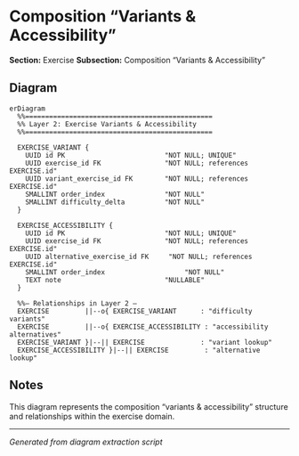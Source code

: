# Composition “Variants & Accessibility”

**Section:** Exercise
**Subsection:** Composition “Variants & Accessibility”

## Diagram

```mermaid
erDiagram
  %%===============================================
  %% Layer 2: Exercise Variants & Accessibility
  %%===============================================

  EXERCISE_VARIANT {
    UUID id PK                         "NOT NULL; UNIQUE"
    UUID exercise_id FK                "NOT NULL; references EXERCISE.id"
    UUID variant_exercise_id FK        "NOT NULL; references EXERCISE.id"
    SMALLINT order_index               "NOT NULL"
    SMALLINT difficulty_delta          "NOT NULL"
  }

  EXERCISE_ACCESSIBILITY {
    UUID id PK                         "NOT NULL; UNIQUE"
    UUID exercise_id FK                "NOT NULL; references EXERCISE.id"
    UUID alternative_exercise_id FK     "NOT NULL; references EXERCISE.id"
    SMALLINT order_index                    "NOT NULL"
    TEXT note                          "NULLABLE"
  }

  %%— Relationships in Layer 2 —
  EXERCISE         ||--o{ EXERCISE_VARIANT      : "difficulty variants"
  EXERCISE         ||--o{ EXERCISE_ACCESSIBILITY : "accessibility alternatives"
  EXERCISE_VARIANT }|--|| EXERCISE              : "variant lookup"
  EXERCISE_ACCESSIBILITY }|--|| EXERCISE         : "alternative lookup"

```

## Notes

This diagram represents the composition “variants & accessibility” structure and relationships within the exercise domain.

---
*Generated from diagram extraction script*
